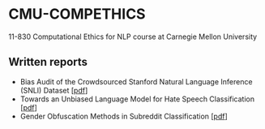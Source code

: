 # CMU-COMPETHICS
11-830 Computational Ethics for NLP course at Carnegie Mellon University

## Written reports
- Bias Audit of the Crowdsourced Stanford Natural Language Inference (SNLI) Dataset [[pdf](https://github.com/athiyadeviyani/CMU-COMPETHICS/blob/main/hw1/11830_hw1_report_AthiyaDeviyani.pdf)]
- Towards an Unbiased Language Model for Hate Speech Classification [[pdf](https://github.com/athiyadeviyani/CMU-COMPETHICS/blob/main/hw2/Athiya_Deviyani_hw2.pdf)]
- Gender Obfuscation Methods in Subreddit Classification [[pdf](https://github.com/athiyadeviyani/CMU-COMPETHICS/blob/main/hw3/Athiya_Deviyani_hw3.pdf)]
